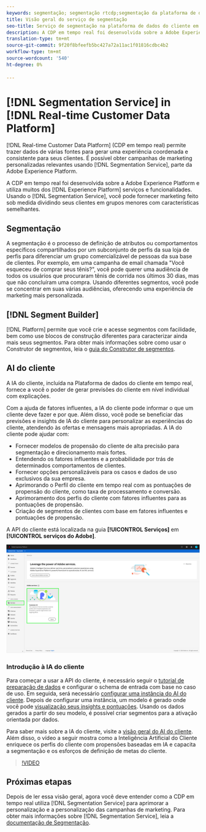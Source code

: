 ```yaml
---
keywords: segmentação; segmentação rtcdp;segmentação da plataforma de dados do cliente em tempo real
title: Visão geral do serviço de segmentação
seo-title: Serviço de segmentação na plataforma de dados do cliente em tempo real
description: A CDP em tempo real foi desenvolvida sobre a Adobe Experience Platform e utiliza muitos dos serviços e funcionalidades do Experience Platform. Usando o Serviço de segmentação, você pode fornecer marketing feito sob medida dividindo seus clientes em grupos menores com características semelhantes.
translation-type: tm+mt
source-git-commit: 9f20f8bfeefb5bc427a72a11ac1f01816cdbc4b2
workflow-type: tm+mt
source-wordcount: '540'
ht-degree: 0%

---
```



# [!DNL Segmentation Service] in [!DNL Real-time Customer Data Platform]

[!DNL Real-time Customer Data Platform] (CDP em tempo real) permite trazer dados de várias fontes para gerar uma experiência coordenada e consistente para seus clientes. É possível obter campanhas de marketing personalizadas relevantes usando [!DNL Segmentation Service], parte da Adobe Experience Platform.

A CDP em tempo real foi desenvolvida sobre a Adobe Experience Platform e utiliza muitos dos [!DNL Experience Platform] serviços e funcionalidades. Usando o [!DNL Segmentation Service], você pode fornecer marketing feito sob medida dividindo seus clientes em grupos menores com características semelhantes.

## Segmentação

A segmentação é o processo de definição de atributos ou comportamentos específicos compartilhados por um subconjunto de perfis da sua loja de perfis para diferenciar um grupo comercializável de pessoas da sua base de clientes. Por exemplo, em uma campanha de email chamada &quot;Você esqueceu de comprar seus tênis?&quot;, você pode querer uma audiência de todos os usuários que procuraram tênis de corrida nos últimos 30 dias, mas que não concluíram uma compra. Usando diferentes segmentos, você pode se concentrar em suas várias audiências, oferecendo uma experiência de marketing mais personalizada.

## [!DNL Segment Builder]

[!DNL Platform] permite que você crie e acesse segmentos com facilidade, bem como use blocos de construção diferentes para caracterizar ainda mais seus segmentos. Para obter mais informações sobre como usar o Construtor de segmentos, leia o [guia do Construtor de segmentos](./segment-builder-guide.md).

## AI do cliente

A IA do cliente, incluída na Plataforma de dados do cliente em tempo real, fornece a você o poder de gerar previsões do cliente em nível individual com explicações.

Com a ajuda de fatores influentes, a IA do cliente pode informar o que um cliente deve fazer e por que. Além disso, você pode se beneficiar das previsões e insights de IA do cliente para personalizar as experiências do cliente, atendendo às ofertas e mensagens mais apropriadas. A IA do cliente pode ajudar com:

* Fornecer modelos de propensão do cliente de alta precisão para segmentação e direcionamento mais fortes.
* Entendendo os fatores influentes e a probabilidade por trás de determinados comportamentos de clientes.
* Fornecer opções personalizáveis para os casos e dados de uso exclusivos da sua empresa.
* Aprimorando o Perfil do cliente em tempo real com as pontuações de propensão do cliente, como taxa de processamento e conversão.
* Aprimoramento dos perfis do cliente com fatores influentes para as pontuações de propensão.
* Criação de segmentos de clientes com base em fatores influentes e pontuações de propensão.

A API do cliente está localizada na guia **[!UICONTROL Serviços]** em **[!UICONTROL serviços do Adobe]**.

![Local da IA do cliente](../assets/overview/rtcdp-customer-ai.png)

### Introdução à IA do cliente

Para começar a usar a API do cliente, é necessário seguir o [tutorial de preparação de dados](../../intelligent-services/data-preparation.md) e configurar o schema de entrada com base no caso de uso. Em seguida, será necessário [configurar uma instância do AI do cliente](../../intelligent-services/customer-ai/user-guide/configure.md). Depois de configurar uma instância, um modelo é gerado onde você pode [visualização seus insights e pontuações](../../intelligent-services/customer-ai/user-guide/discover-insights.md). Usando os dados gerados a partir do seu modelo, é possível criar segmentos para a ativação orientada por dados.

Para saber mais sobre a IA do cliente, visite a [visão geral do AI do cliente](../../intelligent-services/customer-ai/overview.md). Além disso, o vídeo a seguir mostra como a Inteligência Artificial do Cliente enriquece os perfis do cliente com propensões baseadas em IA e capacita a segmentação e os esforços de definição de metas do cliente.

>[!VIDEO](https://video.tv.adobe.com/v/40374/?quality=12&learn=on)


## Próximas etapas

Depois de ler essa visão geral, agora você deve entender como a CDP em tempo real utiliza [!DNL Segmentation Service] para aprimorar a personalização e a personalização das campanhas de marketing. Para obter mais informações sobre [!DNL Segmentation Service], leia a [documentação de Segmentação](../../segmentation/home.md).

